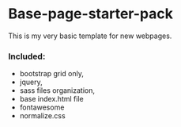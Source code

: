 # Base-page-starter-pack

This is my very basic template for new webpages.

### Included:
* bootstrap grid only,
* jquery,
* sass files organization,
* base index.html file
* fontawesome
* normalize.css
